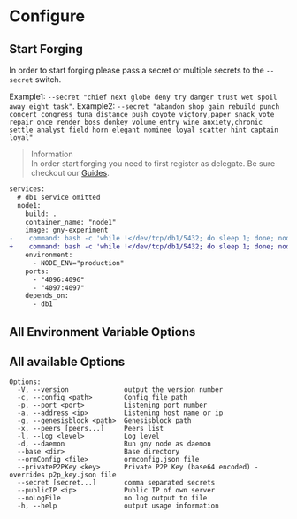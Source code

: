 # Configure

## Start Forging

In order to start forging please pass a secret or multiple secrets to the `--secret` switch.

Example1: `--secret "chief next globe deny try danger trust wet spoil away eight task"`.
Example2: `--secret "abandon shop gain rebuild punch concert congress tuna distance push coyote victory,paper snack vote repair once render boss donkey volume entry wine anxiety,chronic settle analyst field horn elegant nominee loyal scatter hint captain loyal"`

> Information  
> In order start forging you need to first register as delegate. Be sure checkout our [Guides](../guide/).

```diff
services:
  # db1 service omitted
  node1:
    build: .
    container_name: "node1"
    image: gny-experiment
-    command: bash -c 'while !</dev/tcp/db1/5432; do sleep 1; done; node packages/main/dist/src/app --ormConfig "ormconfig.integration.json"'
+    command: bash -c 'while !</dev/tcp/db1/5432; do sleep 1; done; node packages/main/dist/src/app --ormConfig "ormconfig.integration.json" --secret "G44soFoHg493EUU1xfgSazxNX7uzc"'
    environment:
      - NODE_ENV="production"
    ports:
      - "4096:4096"
      - "4097:4097"
    depends_on:
      - db1

```

## All Environment Variable Options

## All available Options

```
Options:
  -V, --version              output the version number
  -c, --config <path>        Config file path
  -p, --port <port>          Listening port number
  -a, --address <ip>         Listening host name or ip
  -g, --genesisblock <path>  Genesisblock path
  -x, --peers [peers...]     Peers list
  -l, --log <level>          Log level
  -d, --daemon               Run gny node as daemon
  --base <dir>               Base directory
  --ormConfig <file>         ormconfig.json file
  --privateP2PKey <key>      Private P2P Key (base64 encoded) - overrides p2p_key.json file
  --secret [secret...]       comma separated secrets
  --publicIP <ip>            Public IP of own server
  --noLogFile                no log output to file
  -h, --help                 output usage information
```
